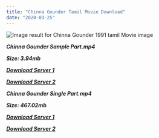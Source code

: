 ```yaml
---
title: "Chinna Gounder Tamil Movie Download"
date: "2020-03-25"
---
```


![Image result for Chinna Gounder 1991 tamil Movie image](https://is1-ssl.mzstatic.com/image/thumb/Music122/v4/61/b6/14/61b61483-4b93-f246-a23b-47ccd40e2fb7/cover.jpg/268x0w.jpg)

**_Chinna Gounder Sample Part.mp4_**

**_Size: 3.94mb_**

**_[Download Server 1](http://b6.wetransfer.vip/files/{6f622526c29ee360cda5b2e87a916054ceacd5b4cb5e41dd1b031440e2d63f02}20Actor{6f622526c29ee360cda5b2e87a916054ceacd5b4cb5e41dd1b031440e2d63f02}20Hits{6f622526c29ee360cda5b2e87a916054ceacd5b4cb5e41dd1b031440e2d63f02}20Collection/Vijayakanth{6f622526c29ee360cda5b2e87a916054ceacd5b4cb5e41dd1b031440e2d63f02}20Movies{6f622526c29ee360cda5b2e87a916054ceacd5b4cb5e41dd1b031440e2d63f02}20Collections/Chinna{6f622526c29ee360cda5b2e87a916054ceacd5b4cb5e41dd1b031440e2d63f02}20Gounder{6f622526c29ee360cda5b2e87a916054ceacd5b4cb5e41dd1b031440e2d63f02}20(1991)/Chinna{6f622526c29ee360cda5b2e87a916054ceacd5b4cb5e41dd1b031440e2d63f02}20Gounder/Chinna{6f622526c29ee360cda5b2e87a916054ceacd5b4cb5e41dd1b031440e2d63f02}20Gounder{6f622526c29ee360cda5b2e87a916054ceacd5b4cb5e41dd1b031440e2d63f02}20(1991){6f622526c29ee360cda5b2e87a916054ceacd5b4cb5e41dd1b031440e2d63f02}20Sample{6f622526c29ee360cda5b2e87a916054ceacd5b4cb5e41dd1b031440e2d63f02}20HD.mp4)_**

**_[Download Server 2](http://b6.wetransfer.vip/files/{6f622526c29ee360cda5b2e87a916054ceacd5b4cb5e41dd1b031440e2d63f02}20Actor{6f622526c29ee360cda5b2e87a916054ceacd5b4cb5e41dd1b031440e2d63f02}20Hits{6f622526c29ee360cda5b2e87a916054ceacd5b4cb5e41dd1b031440e2d63f02}20Collection/Vijayakanth{6f622526c29ee360cda5b2e87a916054ceacd5b4cb5e41dd1b031440e2d63f02}20Movies{6f622526c29ee360cda5b2e87a916054ceacd5b4cb5e41dd1b031440e2d63f02}20Collections/Chinna{6f622526c29ee360cda5b2e87a916054ceacd5b4cb5e41dd1b031440e2d63f02}20Gounder{6f622526c29ee360cda5b2e87a916054ceacd5b4cb5e41dd1b031440e2d63f02}20(1991)/Chinna{6f622526c29ee360cda5b2e87a916054ceacd5b4cb5e41dd1b031440e2d63f02}20Gounder/Chinna{6f622526c29ee360cda5b2e87a916054ceacd5b4cb5e41dd1b031440e2d63f02}20Gounder{6f622526c29ee360cda5b2e87a916054ceacd5b4cb5e41dd1b031440e2d63f02}20(1991){6f622526c29ee360cda5b2e87a916054ceacd5b4cb5e41dd1b031440e2d63f02}20Sample{6f622526c29ee360cda5b2e87a916054ceacd5b4cb5e41dd1b031440e2d63f02}20HD.mp4)_**

**_Chinna Gounder Single Part.mp4_**

**_Size: 467.02mb_**

**_[Download Server 1](http://b6.wetransfer.vip/files/{6f622526c29ee360cda5b2e87a916054ceacd5b4cb5e41dd1b031440e2d63f02}20Actor{6f622526c29ee360cda5b2e87a916054ceacd5b4cb5e41dd1b031440e2d63f02}20Hits{6f622526c29ee360cda5b2e87a916054ceacd5b4cb5e41dd1b031440e2d63f02}20Collection/Vijayakanth{6f622526c29ee360cda5b2e87a916054ceacd5b4cb5e41dd1b031440e2d63f02}20Movies{6f622526c29ee360cda5b2e87a916054ceacd5b4cb5e41dd1b031440e2d63f02}20Collections/Chinna{6f622526c29ee360cda5b2e87a916054ceacd5b4cb5e41dd1b031440e2d63f02}20Gounder{6f622526c29ee360cda5b2e87a916054ceacd5b4cb5e41dd1b031440e2d63f02}20(1991)/Chinna{6f622526c29ee360cda5b2e87a916054ceacd5b4cb5e41dd1b031440e2d63f02}20Gounder/Chinna{6f622526c29ee360cda5b2e87a916054ceacd5b4cb5e41dd1b031440e2d63f02}20Gounder{6f622526c29ee360cda5b2e87a916054ceacd5b4cb5e41dd1b031440e2d63f02}20(1991){6f622526c29ee360cda5b2e87a916054ceacd5b4cb5e41dd1b031440e2d63f02}20Single{6f622526c29ee360cda5b2e87a916054ceacd5b4cb5e41dd1b031440e2d63f02}20Part{6f622526c29ee360cda5b2e87a916054ceacd5b4cb5e41dd1b031440e2d63f02}20HD.mp4)_**

**_[Download Server 2](http://b6.wetransfer.vip/files/{6f622526c29ee360cda5b2e87a916054ceacd5b4cb5e41dd1b031440e2d63f02}20Actor{6f622526c29ee360cda5b2e87a916054ceacd5b4cb5e41dd1b031440e2d63f02}20Hits{6f622526c29ee360cda5b2e87a916054ceacd5b4cb5e41dd1b031440e2d63f02}20Collection/Vijayakanth{6f622526c29ee360cda5b2e87a916054ceacd5b4cb5e41dd1b031440e2d63f02}20Movies{6f622526c29ee360cda5b2e87a916054ceacd5b4cb5e41dd1b031440e2d63f02}20Collections/Chinna{6f622526c29ee360cda5b2e87a916054ceacd5b4cb5e41dd1b031440e2d63f02}20Gounder{6f622526c29ee360cda5b2e87a916054ceacd5b4cb5e41dd1b031440e2d63f02}20(1991)/Chinna{6f622526c29ee360cda5b2e87a916054ceacd5b4cb5e41dd1b031440e2d63f02}20Gounder/Chinna{6f622526c29ee360cda5b2e87a916054ceacd5b4cb5e41dd1b031440e2d63f02}20Gounder{6f622526c29ee360cda5b2e87a916054ceacd5b4cb5e41dd1b031440e2d63f02}20(1991){6f622526c29ee360cda5b2e87a916054ceacd5b4cb5e41dd1b031440e2d63f02}20Single{6f622526c29ee360cda5b2e87a916054ceacd5b4cb5e41dd1b031440e2d63f02}20Part{6f622526c29ee360cda5b2e87a916054ceacd5b4cb5e41dd1b031440e2d63f02}20HD.mp4)_**

